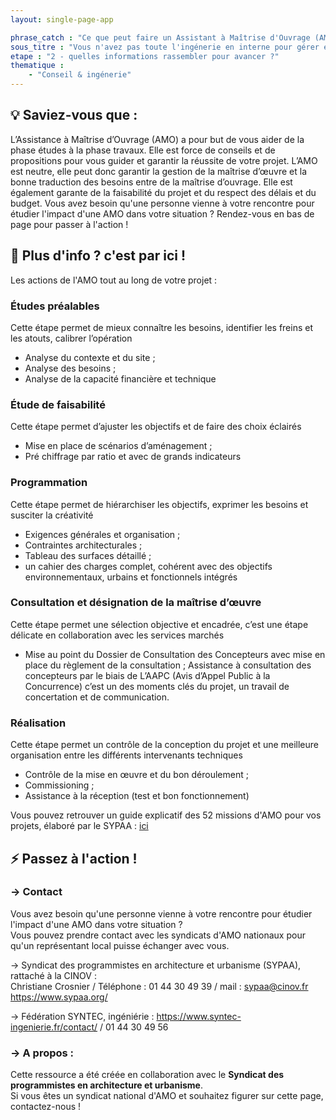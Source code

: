 ```yaml
---
layout: single-page-app

phrase_catch : "Ce que peut faire un Assistant à Maîtrise d'Ouvrage (AMO)"
sous_titre : "Vous n'avez pas toute l'ingénerie en interne pour gérer entièrement votre projet? Voici un éclaircissement sur ce qu'une AMO peut faire pour vous."
etape : "2 - quelles informations rassembler pour avancer ?"
thematique :
    - "Conseil & ingénerie"
---
```


## 💡 Saviez-vous que :

L’Assistance à Maîtrise d’Ouvrage (AMO) a pour but de vous aider de la phase études à la phase travaux. Elle est force de conseils et de propositions pour vous guider et garantir la réussite de votre projet.
L’AMO est neutre, elle peut donc garantir la gestion de la maîtrise d’œuvre et la bonne traduction des besoins entre de la maîtrise d’ouvrage.  Elle est également garante de la faisabilité du projet et du respect des délais et du budget.
Vous avez besoin qu'une personne vienne à votre rencontre pour étudier l'impact d'une AMO dans votre situation ? Rendez-vous en bas de page pour passer à l'action !


## 🚀 Plus d'info ? c'est par ici !

Les actions de l'AMO tout au long de votre projet :

### Études préalables

Cette étape permet de mieux connaître les besoins, identifier les freins et les atouts, calibrer l’opération

- Analyse du contexte et du site ;
- Analyse des besoins ;
- Analyse de la capacité financière et technique

### Étude de faisabilité

Cette étape permet d’ajuster les objectifs et de faire des choix éclairés

- Mise en place de scénarios d’aménagement ;
- Pré chiffrage par ratio et avec de grands indicateurs


### Programmation

Cette étape permet de hiérarchiser les objectifs, exprimer les besoins et susciter la créativité

- Exigences générales et organisation ;
- Contraintes architecturales ;
- Tableau des surfaces détaillé ;
- un cahier des charges complet, cohérent avec des objectifs environnementaux, urbains et fonctionnels intégrés


### Consultation et désignation de la maîtrise d’œuvre

Cette étape permet une sélection objective et encadrée, c’est une étape délicate en collaboration avec les services marchés

- Mise au point du Dossier de Consultation des Concepteurs avec mise en place du règlement de la consultation ; Assistance à consultation des concepteurs par le biais de L’AAPC (Avis d’Appel Public à la Concurrence) c’est un des moments clés du projet, un travail de concertation et de communication.

### Réalisation

Cette étape permet un contrôle de la conception du projet et une meilleure organisation entre les différents intervenants techniques

- Contrôle de la mise en œuvre et du bon déroulement ; 
- Commissioning ; 
- Assistance à la réception (test et bon fonctionnement)

Vous pouvez retrouver un guide explicatif des 52 missions d'AMO pour vos projets, élaboré par le SYPAA : [ici](https://www.choisirsonamo.fr/)

## ⚡ Passez à l'action !

### →  Contact

Vous avez besoin qu'une personne vienne à votre rencontre pour étudier l'impact d'une AMO dans votre situation ?  
Vous pouvez prendre contact avec les syndicats d'AMO nationaux pour qu'un représentant local puisse échanger avec vous. 

→ Syndicat des programmistes en architecture et urbanisme (SYPAA), rattaché à la CINOV :  
Christiane Crosnier / Téléphone : 01 44 30 49 39 / mail : sypaa@cinov.fr  
https://www.sypaa.org/  

→ Fédération SYNTEC, ingéniérie : 
https://www.syntec-ingenierie.fr/contact/ / 01 44 30 49 56

### -> A propos :

Cette ressource a été créée en collaboration avec le **Syndicat des programmistes en architecture et urbanisme**.  
Si vous êtes un syndicat national d'AMO et souhaitez figurer sur cette page, contactez-nous !
